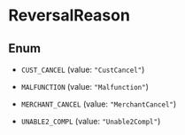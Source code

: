 

# ReversalReason

## Enum


* `CUST_CANCEL` (value: `"CustCancel"`)

* `MALFUNCTION` (value: `"Malfunction"`)

* `MERCHANT_CANCEL` (value: `"MerchantCancel"`)

* `UNABLE2_COMPL` (value: `"Unable2Compl"`)



